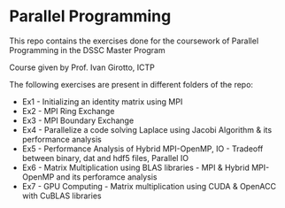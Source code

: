 # Parallel Programming 
This repo contains the exercises done for the coursework of Parallel Programming in the DSSC Master Program

Course given by Prof. Ivan Girotto, ICTP

The following exercises are present in different folders of the repo:

* Ex1 - Initializing an identity matrix using MPI 
* Ex2 - MPI Ring Exchange
* Ex3 - MPI Boundary Exchange
* Ex4 - Parallelize a code solving Laplace using Jacobi Algorithm & its performance analysis
* Ex5 - Performance Analysis of Hybrid MPI-OpenMP, IO - Tradeoff between binary, dat and hdf5 files, Parallel IO
* Ex6 - Matrix Multiplication using BLAS libraries - MPI & Hybrid MPI-OpenMP and its perforamce analysis
* Ex7 - GPU Computing - Matrix multiplication using CUDA & OpenACC with CuBLAS libraries
